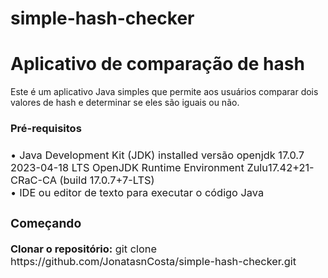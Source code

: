 # simple-hash-checker
<!DOCTYPE html>
<html>
<head>
 <style>
 .dot-list {
      list-style-type: none;
      padding-left: 0;
    }
    .dot-list li {
      font-weight: normal;
    }
    .dot-list li span {
      font-weight: bold;
    }
    .dot-list li:before {
      content: "\2022"; /* Unicode character for a bullet point */
      padding-right: 5px;
    }
    .content {
      font-weight: normal;
    }
    .content strong {
      font-weight: bold;
    }
  </style>
</head>
<body>
  <h1>Aplicativo de comparação de hash</h1>
  <div>
    Este é um aplicativo Java simples que permite aos usuários comparar dois valores de hash e determinar se eles são iguais ou não.
  </div>
  <div>
    <h3>Pré-requisitos<h3>
        <ul class="dot-list">
        <li>Java Development Kit (JDK) installed versão openjdk 17.0.7 2023-04-18 LTS OpenJDK Runtime Environment Zulu17.42+21-CRaC-CA (build 17.0.7+7-LTS)
        </li>
        <li>IDE ou editor de texto para executar o código Java</li>
        <div>
            <h3>Começando</h3>
            <p class="content">
              <strong>Clonar o repositório:</strong>
              git clone https://github.com/JonatasnCosta/simple-hash-checker.git
            </p>
        </div>
</html>

